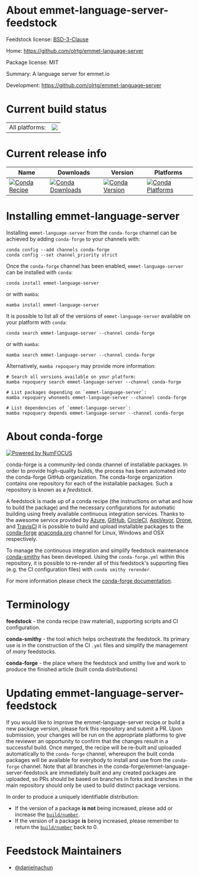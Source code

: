 About emmet-language-server-feedstock
=====================================

Feedstock license: [BSD-3-Clause](https://github.com/conda-forge/emmet-language-server-feedstock/blob/main/LICENSE.txt)

Home: https://github.com/olrtg/emmet-language-server

Package license: MIT

Summary: A language server for emmet.io

Development: https://github.com/olrtg/emmet-language-server

Current build status
====================


<table><tr><td>All platforms:</td>
    <td>
      <a href="https://dev.azure.com/conda-forge/feedstock-builds/_build/latest?definitionId=24370&branchName=main">
        <img src="https://dev.azure.com/conda-forge/feedstock-builds/_apis/build/status/emmet-language-server-feedstock?branchName=main">
      </a>
    </td>
  </tr>
</table>

Current release info
====================

| Name | Downloads | Version | Platforms |
| --- | --- | --- | --- |
| [![Conda Recipe](https://img.shields.io/badge/recipe-emmet--language--server-green.svg)](https://anaconda.org/conda-forge/emmet-language-server) | [![Conda Downloads](https://img.shields.io/conda/dn/conda-forge/emmet-language-server.svg)](https://anaconda.org/conda-forge/emmet-language-server) | [![Conda Version](https://img.shields.io/conda/vn/conda-forge/emmet-language-server.svg)](https://anaconda.org/conda-forge/emmet-language-server) | [![Conda Platforms](https://img.shields.io/conda/pn/conda-forge/emmet-language-server.svg)](https://anaconda.org/conda-forge/emmet-language-server) |

Installing emmet-language-server
================================

Installing `emmet-language-server` from the `conda-forge` channel can be achieved by adding `conda-forge` to your channels with:

```
conda config --add channels conda-forge
conda config --set channel_priority strict
```

Once the `conda-forge` channel has been enabled, `emmet-language-server` can be installed with `conda`:

```
conda install emmet-language-server
```

or with `mamba`:

```
mamba install emmet-language-server
```

It is possible to list all of the versions of `emmet-language-server` available on your platform with `conda`:

```
conda search emmet-language-server --channel conda-forge
```

or with `mamba`:

```
mamba search emmet-language-server --channel conda-forge
```

Alternatively, `mamba repoquery` may provide more information:

```
# Search all versions available on your platform:
mamba repoquery search emmet-language-server --channel conda-forge

# List packages depending on `emmet-language-server`:
mamba repoquery whoneeds emmet-language-server --channel conda-forge

# List dependencies of `emmet-language-server`:
mamba repoquery depends emmet-language-server --channel conda-forge
```


About conda-forge
=================

[![Powered by
NumFOCUS](https://img.shields.io/badge/powered%20by-NumFOCUS-orange.svg?style=flat&colorA=E1523D&colorB=007D8A)](https://numfocus.org)

conda-forge is a community-led conda channel of installable packages.
In order to provide high-quality builds, the process has been automated into the
conda-forge GitHub organization. The conda-forge organization contains one repository
for each of the installable packages. Such a repository is known as a *feedstock*.

A feedstock is made up of a conda recipe (the instructions on what and how to build
the package) and the necessary configurations for automatic building using freely
available continuous integration services. Thanks to the awesome service provided by
[Azure](https://azure.microsoft.com/en-us/services/devops/), [GitHub](https://github.com/),
[CircleCI](https://circleci.com/), [AppVeyor](https://www.appveyor.com/),
[Drone](https://cloud.drone.io/welcome), and [TravisCI](https://travis-ci.com/)
it is possible to build and upload installable packages to the
[conda-forge](https://anaconda.org/conda-forge) [anaconda.org](https://anaconda.org/)
channel for Linux, Windows and OSX respectively.

To manage the continuous integration and simplify feedstock maintenance
[conda-smithy](https://github.com/conda-forge/conda-smithy) has been developed.
Using the ``conda-forge.yml`` within this repository, it is possible to re-render all of
this feedstock's supporting files (e.g. the CI configuration files) with ``conda smithy rerender``.

For more information please check the [conda-forge documentation](https://conda-forge.org/docs/).

Terminology
===========

**feedstock** - the conda recipe (raw material), supporting scripts and CI configuration.

**conda-smithy** - the tool which helps orchestrate the feedstock.
                   Its primary use is in the construction of the CI ``.yml`` files
                   and simplify the management of *many* feedstocks.

**conda-forge** - the place where the feedstock and smithy live and work to
                  produce the finished article (built conda distributions)


Updating emmet-language-server-feedstock
========================================

If you would like to improve the emmet-language-server recipe or build a new
package version, please fork this repository and submit a PR. Upon submission,
your changes will be run on the appropriate platforms to give the reviewer an
opportunity to confirm that the changes result in a successful build. Once
merged, the recipe will be re-built and uploaded automatically to the
`conda-forge` channel, whereupon the built conda packages will be available for
everybody to install and use from the `conda-forge` channel.
Note that all branches in the conda-forge/emmet-language-server-feedstock are
immediately built and any created packages are uploaded, so PRs should be based
on branches in forks and branches in the main repository should only be used to
build distinct package versions.

In order to produce a uniquely identifiable distribution:
 * If the version of a package **is not** being increased, please add or increase
   the [``build/number``](https://docs.conda.io/projects/conda-build/en/latest/resources/define-metadata.html#build-number-and-string).
 * If the version of a package **is** being increased, please remember to return
   the [``build/number``](https://docs.conda.io/projects/conda-build/en/latest/resources/define-metadata.html#build-number-and-string)
   back to 0.

Feedstock Maintainers
=====================

* [@danielnachun](https://github.com/danielnachun/)

